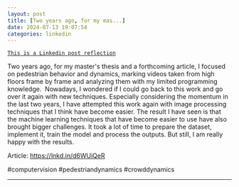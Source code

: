 ```yaml
---
layout: post
title: [Two years ago, for my mas...]
date: 2024-07-13 19:07:54
categories: linkedin
---
```


[`This is a Linkedin post reflection`](https://www.linkedin.com/feed/update/urn:li:activity:7217967999973019650)

Two years ago, for my master's thesis and a forthcoming article, I focused on pedestrian behavior and dynamics, marking videos taken from high floors frame by frame and analyzing them with my limited programming knowledge. 
Nowadays, I wondered if I could go back to this work and go over it again with new techniques. Especially considering the momentum in the last two years, I have attempted this work again with image processing techniques that I think have become easier. The result I have seen is that the machine learning techniques that have become easier to use have also brought bigger challenges. It took a lot of time to prepare the dataset, implement it, train the model and process the outputs. But still, I am really happy with the results.

Article: https://lnkd.in/d6WUiQeR

#computervision #pedestriandynamics #crowddynamics

<hr>
<div class="row mt-3">

</div>
